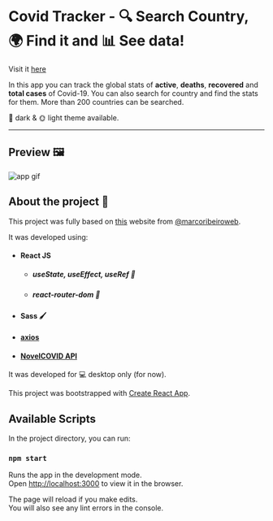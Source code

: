 # Covid Tracker - 🔍 Search Country, 🌍 Find it and 📊 See data!
Visit it [here](https://nunojllemos-covid-tracker.netlify.app/)

In this app you can track the global stats of **active**, **deaths**, **recovered** and **total cases** of Covid-19.
You can also search for country and find the stats for them. 
More than 200 countries can be searched.

🌙 dark & 🌞 light theme available. 

---
## Preview 🖼

<img src="https://media.giphy.com/media/5jTMPAE5EoGFLhrmQS/giphy.gif" alt="app gif" />

## About the project 📜

This project was fully based on [this](https://outbreak-results.info/) website from [@marcoribeiroweb](https://twitter.com/marcoribeiroweb).

It was developed using:
* #### React JS
  * ##### useState, useEffect, useRef 🎣
  * ##### react-router-dom 🔗
* #### Sass 🖌
* #### [axios](https://github.com/axios/axios)
* #### [NovelCOVID API](https://github.com/disease-sh/API)

It was developed for 💻 desktop only (for now).

This project was bootstrapped with [Create React App](https://github.com/facebook/create-react-app).

## Available Scripts

In the project directory, you can run:

### `npm start`

Runs the app in the development mode.\
Open [http://localhost:3000](http://localhost:3000) to view it in the browser.

The page will reload if you make edits.\
You will also see any lint errors in the console.

